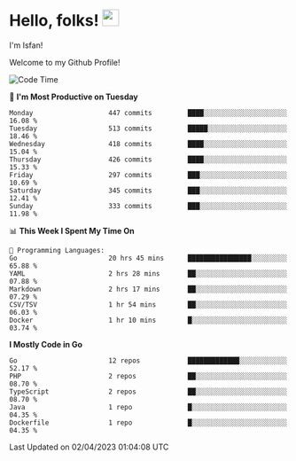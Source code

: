 # Hello, folks! <img src="https://raw.githubusercontent.com/MartinHeinz/MartinHeinz/master/wave.gif" width="30px" height="30px" />

I'm Isfan!

Welcome to my Github Profile!

<!--START_SECTION:waka-->
![Code Time](http://img.shields.io/badge/Code%20Time-2%2C513%20hrs%2038%20mins-blue)

📅 **I'm Most Productive on Tuesday** 

```text
Monday                   447 commits         ████░░░░░░░░░░░░░░░░░░░░░   16.08 % 
Tuesday                  513 commits         █████░░░░░░░░░░░░░░░░░░░░   18.46 % 
Wednesday                418 commits         ████░░░░░░░░░░░░░░░░░░░░░   15.04 % 
Thursday                 426 commits         ████░░░░░░░░░░░░░░░░░░░░░   15.33 % 
Friday                   297 commits         ███░░░░░░░░░░░░░░░░░░░░░░   10.69 % 
Saturday                 345 commits         ███░░░░░░░░░░░░░░░░░░░░░░   12.41 % 
Sunday                   333 commits         ███░░░░░░░░░░░░░░░░░░░░░░   11.98 % 
```


📊 **This Week I Spent My Time On** 

```text
💬 Programming Languages: 
Go                       20 hrs 45 mins      ████████████████░░░░░░░░░   65.88 % 
YAML                     2 hrs 28 mins       ██░░░░░░░░░░░░░░░░░░░░░░░   07.88 % 
Markdown                 2 hrs 17 mins       ██░░░░░░░░░░░░░░░░░░░░░░░   07.29 % 
CSV/TSV                  1 hr 54 mins        ██░░░░░░░░░░░░░░░░░░░░░░░   06.03 % 
Docker                   1 hr 10 mins        █░░░░░░░░░░░░░░░░░░░░░░░░   03.74 % 
```

**I Mostly Code in Go** 

```text
Go                       12 repos            █████████████░░░░░░░░░░░░   52.17 % 
PHP                      2 repos             ██░░░░░░░░░░░░░░░░░░░░░░░   08.70 % 
TypeScript               2 repos             ██░░░░░░░░░░░░░░░░░░░░░░░   08.70 % 
Java                     1 repo              █░░░░░░░░░░░░░░░░░░░░░░░░   04.35 % 
Dockerfile               1 repo              █░░░░░░░░░░░░░░░░░░░░░░░░   04.35 % 
```




 Last Updated on 02/04/2023 01:04:08 UTC
<!--END_SECTION:waka-->

<!--
**isfanazha/isfanazha** is a ✨ _special_ ✨ repository because its `README.md` (this file) appears on your GitHub profile.

Here are some ideas to get you started:

- 🔭 I’m currently working on ...
- 🌱 I’m currently learning ...
- 👯 I’m looking to collaborate on ...
- 🤔 I’m looking for help with ...
- 💬 Ask me about ...
- 📫 How to reach me: ...
- 😄 Pronouns: ...
- ⚡ Fun fact: ...
-->

